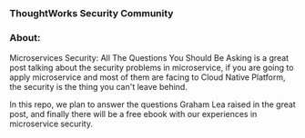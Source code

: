 ## 
### ThoughtWorks Security Community
### About:
Microservices Security: All The Questions You Should Be Asking is a great post talking about the security problems in microservice, if you are going to apply microservice and most of them are facing to Cloud Native Platform, the security is the thing you can't leave behind.

In this repo, we plan to answer the questions Graham Lea raised in the great post, and finally there will be a free ebook with our experiences in microservice security.

